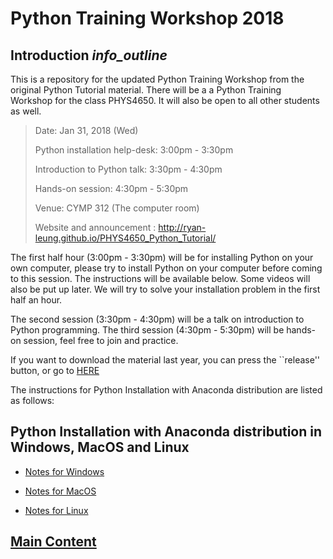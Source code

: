 # Python Training Workshop 2018

## Introduction <i class="material-icons">info_outline</i>
This is a repository for the updated Python Training Workshop from the original Python Tutorial material.
There will be a a Python Training Workshop for the class PHYS4650. It will also be open to all other students as well.

> Date: Jan 31, 2018 (Wed)
>
> Python installation help-desk: 
> 3:00pm - 3:30pm
>
> Introduction to Python talk:
> 3:30pm - 4:30pm
> 
> Hands-on session:
> 4:30pm - 5:30pm
> 
> Venue: CYMP 312 (The computer room)
>
> Website and announcement : http://ryan-leung.github.io/PHYS4650_Python_Tutorial/

The first half hour (3:00pm - 3:30pm) will be for installing Python on your own computer, please try to install Python on your computer before coming to this session. The instructions will be available below. Some videos will also be put up later. We will try to solve your installation problem in the first half an hour. 

The second session (3:30pm - 4:30pm) will be a talk on introduction to Python programming. 
The third session (4:30pm - 5:30pm) will be hands-on session, feel free to join and practice.

If you want to download the material last year, you can press the ``release'' button, or go to
[HERE](https://github.com/ryan-leung/PHYS4650_Python_Tutorial/tree/Feb2017)

The instructions for Python Installation with Anaconda distribution are listed as follows:

## Python Installation with Anaconda distribution in Windows, MacOS and Linux

* [Notes for Windows](./installing-on-windows.md)

* [Notes for MacOS](./installing-on-macos.md)

* [Notes for Linux](./installing-on-linux.md)



## [Main Content](./python-training-workshop.md)

